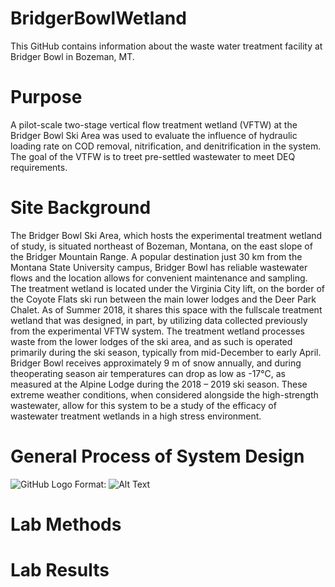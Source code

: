 # BridgerBowlWetland
This GitHub contains information about the waste water treatment facility at Bridger Bowl in Bozeman, MT.
# Purpose
A pilot-scale two-stage vertical flow treatment wetland (VFTW) at the Bridger Bowl Ski Area was used to evaluate the influence of hydraulic loading rate on COD removal, nitrification, and denitrification in the system.
The goal of the VTFW is to treet pre-settled wastewater to meet DEQ requirements.
# Site Background
The Bridger Bowl Ski Area, which hosts the experimental treatment wetland of study, is situated northeast of Bozeman, Montana, on the east slope of the Bridger Mountain Range. A popular destination just 30 km from the Montana State University campus, Bridger Bowl has reliable wastewater flows and the location allows for convenient maintenance and sampling. The treatment wetland is located under the Virginia City lift, on the border of the Coyote Flats ski run between the main lower lodges and the Deer Park Chalet. As of Summer 2018, it shares this space with the fullscale treatment wetland that was designed, in part, by utilizing data collected previously from the experimental VFTW system. The treatment wetland processes waste from the lower lodges of the ski area, and as such is operated primarily during the ski season, typically from mid-December to early April. Bridger Bowl receives approximately 9 m of snow annually, and during theoperating season air temperatures can drop as low as -17°C, as measured at the Alpine Lodge during the 2018 – 2019 ski season. These extreme weather conditions, when considered alongside the high-strength wastewater, allow for this system to be a study of the efficacy of wastewater treatment wetlands in a high stress environment.
# General Process of System Design
![GitHub Logo](/images/logo.png)
Format: ![Alt Text](url)
# Lab Methods

# Lab Results
